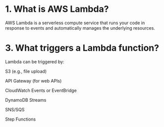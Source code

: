 # 1. What is AWS Lambda?
AWS Lambda is a serverless compute service that runs your code in response to events and automatically manages the underlying resources.

# 3. What triggers a Lambda function?
Lambda can be triggered by:

S3 (e.g., file upload)

API Gateway (for web APIs)

CloudWatch Events or EventBridge

DynamoDB Streams

SNS/SQS

Step Functions

